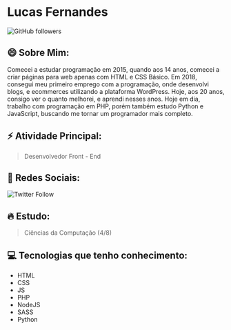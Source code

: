 # Lucas Fernandes
![GitHub followers](https://img.shields.io/github/followers/lukeeta?style=social)

## 😄 Sobre Mim:
Comecei a estudar programação em 2015, quando aos 14 anos, comecei a criar páginas para web apenas com HTML e CSS Básico. Em 2018, consegui meu primeiro emprego com a programação, onde desenvolvi blogs, e ecommerces utilizando a plataforma WordPress. Hoje, aos 20 anos, consigo ver o quanto melhorei, e aprendi nesses anos.
Hoje em dia, trabalho com programação em PHP, porém também estudo Python e JavaScript, buscando me tornar um programador mais completo.

## ⚡ Atividade Principal:
  > Desenvolvedor Front - End

## 🔗 Redes Sociais:
![Twitter Follow](https://img.shields.io/twitter/follow/luketadev?style=social)

## 🔥 Estudo:
  > Ciências da Computação (4/8)
 
## 💻 Tecnologias que tenho conhecimento:
  * HTML
  * CSS
  * JS
  * PHP
  * NodeJS
  * SASS
  * Python
